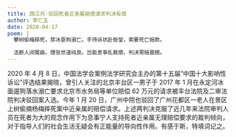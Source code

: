 ```yaml
---
title: 西江月·驳回死者近亲属赔偿请求判决有感
author: 李仁玉
date: 2020-04-17
poem: |
  攀树偷梅摔死，禁冰耍狗溺亡。手持诉状赴衙堂，索要死亡赔款。

  法断人间冤曲，理张世道纯良。岂能息亊乱裁偿，判决零赔震撼。
---
```


2020 年 4 月 8 日，中国法学会案例法学研究会主办的第十五届“中国十大影响性诉讼”评选结果揭晓，曾引人关注的北京丰台区一男子于 2017 年 1 月在永定河冰面遛狗落水溺亡要求北京市水务局等单位赔偿 62 万元的请求被丰台法院及二审法院判决驳回案入选。今年 1 月 20 日，广州中院也驳回了广州花都区一老人在景区上树偷摘杨梅摔死案中近亲属的赔偿请求。上述两判决克服了近几年来法院审判人员在死者为大的观念作用下为息事宁人支持死者近亲属无理赔偿要求的裁判倾向，对于指导人们的社会生活无疑会有正能量的导向性作用。有感于斯，特填词记之。
